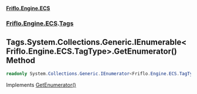 #### [Friflo.Engine.ECS](index.md#'index')
### [Friflo.Engine.ECS](Friflo.Engine.ECS.md#'Friflo.Engine.ECS').[Tags](Tags.md#'Friflo.Engine.ECS.Tags')

## Tags.System.Collections.Generic.IEnumerable<Friflo.Engine.ECS.TagType>.GetEnumerator() Method

```csharp
readonly System.Collections.Generic.IEnumerator<Friflo.Engine.ECS.TagType> System.Collections.Generic.IEnumerable<Friflo.Engine.ECS.TagType>.GetEnumerator();
```

Implements [GetEnumerator()](https://docs.microsoft.com/en-us/dotnet/api/System.Collections.Generic.IEnumerable-1.GetEnumerator#'System.Collections.Generic.IEnumerable`1.GetEnumerator')